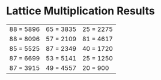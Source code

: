 # Lattice Multiplication Results

|   |   |   |
|---|---|---|
| 88 = 5896 | 65 = 3835 | 25 = 2275 |
| 88 = 8096 | 57 = 2109 | 81 = 4617 |
| 85 = 5525 | 87 = 2349 | 40 = 1720 |
| 87 = 6699 | 53 = 5141 | 25 = 1250 |
| 87 = 3915 | 49 = 4557 | 20 = 900 |
